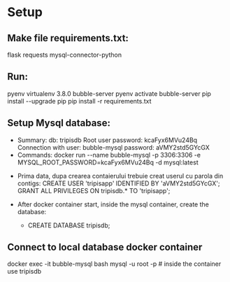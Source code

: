 # Setup
## Make file requirements.txt:
flask
requests
mysql-connector-python

## Run:
pyenv virtualenv 3.8.0 bubble-server
pyenv activate bubble-server
pip install --upgrade pip
pip install -r requirements.txt

## Setup Mysql database:
* Summary:
db: tripisdb
Root user password: kcaFyx6MVu24Bq
Connection with user: bubble-mysql password: aVMY2std5GYcGX
* Commands:
docker run --name bubble-mysql -p 3306:3306 -e MYSQL_ROOT_PASSWORD=kcaFyx6MVu24Bq -d mysql:latest
- Prima data, dupa crearea contaierului trebuie creat userul cu parola din contigs:
	CREATE USER 'tripisapp' IDENTIFIED BY 'aVMY2std5GYcGX';
	GRANT ALL PRIVILEGES ON tripisdb.* TO 'tripisapp';

- After docker container start, inside the mysql container, create the database:
	- CREATE DATABASE tripisdb;

## Connect to local database docker container
docker exec -it bubble-mysql bash
mysql -u root -p # inside the container
use tripisdb

